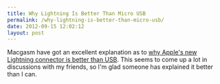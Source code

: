 ```yaml
---
title: Why Lightning Is Better Than Micro USB
permalink: /why-lightning-is-better-than-micro-usb/
date: 2012-09-15 12:02:12
layout: post
---
```


Macgasm have got an excellent explanation as to [ why Apple's new Lightning connector is better than USB](http://www.macgasm.net/2012-09-14/lightning-micro-us/). This seems to come up a lot in discussions with my friends, so I'm glad someone has explained it better than I can.
